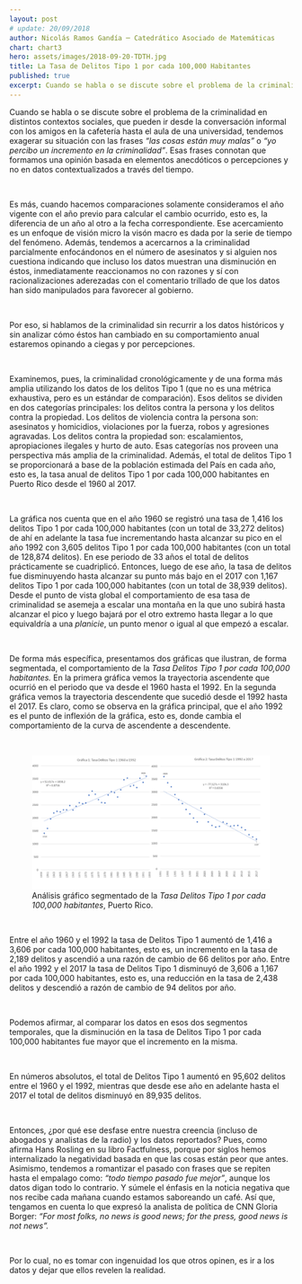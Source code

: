 ```yaml
---
layout: post
# update: 20/09/2018
author: Nicolás Ramos Gandía ─ Catedrático Asociado de Matemáticas
chart: chart3
hero: assets/images/2018-09-20-TDTH.jpg
title: La Tasa de Delitos Tipo 1 por cada 100,000 Habitantes
published: true
excerpt: Cuando se habla o se discute sobre el problema de la criminalidad en distintos contextos sociales, que pueden ir desde la conversación informal con los amigos en la cafetería hasta el aula de una universidad, tendemos exagerar su situación con las frases “las cosas están muy malas” o “yo percibo un incremento en la criminalidad”.
---
```

Cuando se habla o se discute sobre el problema de la criminalidad en distintos contextos sociales, que pueden ir desde la conversación informal con los amigos en la cafetería hasta el aula de una universidad, tendemos exagerar su situación con las frases _“las cosas están muy malas”_ o _“yo percibo un incremento en la criminalidad”_. Esas frases connotan que formamos una opinión basada en elementos anecdóticos o percepciones y no en datos contextualizados a través del tiempo.  

<br>

Es más, cuando hacemos comparaciones solamente consideramos el año vigente con el año previo para calcular el cambio ocurrido, esto es, la diferencia de un año al otro a la fecha correspondiente. Ese acercamiento es un enfoque de visión micro la visón macro es dada por la serie de tiempo del fenómeno. Además, tendemos a acercarnos a la criminalidad parcialmente enfocándonos en el número de asesinatos y si alguien nos cuestiona indicando que incluso los datos muestran una disminución en éstos, inmediatamente reaccionamos no con razones y sí con racionalizaciones aderezadas con el comentario trillado de que los datos han sido manipulados para favorecer al gobierno.  

<br>

Por eso, si hablamos de la criminalidad sin recurrir a los datos históricos y sin analizar cómo éstos han cambiado en su comportamiento anual estaremos opinando a ciegas y por percepciones.  

<br>

Examinemos, pues, la criminalidad cronológicamente y de una forma más amplia utilizando los datos de los delitos Tipo 1 (que no es una métrica exhaustiva, pero es un estándar de comparación).  Esos delitos se dividen en dos categorías principales: los delitos contra la persona y los delitos contra la propiedad.  Los delitos de violencia contra la persona son: asesinatos y homicidios, violaciones por la fuerza, robos y agresiones agravadas.  Los delitos contra la propiedad son: escalamientos, apropiaciones ilegales y hurto de auto.  Esas categorías nos proveen una perspectiva más amplia de la criminalidad.  Además, el total de delitos Tipo 1 se proporcionará a base de la población estimada del País en cada año, esto es, la tasa anual de delitos Tipo 1 por cada 100,000 habitantes en Puerto Rico desde el 1960 al 2017.  

<br>

La gráfica nos cuenta que en el año 1960 se registró una tasa de 1,416 los delitos Tipo 1 por cada 100,000 habitantes (con un total de 33,272 delitos) de ahí en adelante la tasa fue incrementando hasta alcanzar su pico en el año 1992 con 3,605 delitos Tipo 1 por cada 100,000 habitantes (con un total de 128,874 delitos).  En ese periodo de 33 años el total de delitos prácticamente se cuadriplicó.  Entonces, luego de ese año, la tasa de delitos fue disminuyendo hasta alcanzar su punto más bajo en el 2017 con 1,167 delitos Tipo 1 por cada 100,000 habitantes (con un total de 38,939 delitos).  Desde el punto de vista global el comportamiento de esa tasa de criminalidad se asemeja a escalar una montaña en la que uno subirá hasta alcanzar el pico y luego bajará por el otro extremo hasta llegar a lo que equivaldría a una _planicie_, un punto menor o igual al que empezó a escalar.  

<br>

De forma más específica, presentamos dos gráficas que ilustran, de forma segmentada, el comportamiento de la _Tasa Delitos Tipo 1 por cada 100,000 habitantes._  En la primera gráfica vemos la trayectoria ascendente que ocurrió en el periodo que va desde el 1960 hasta el 1992.  En la segunda gráfica vemos la trayectoria descendente que sucedió desde el 1992 hasta el 2017.  Es claro, como se observa en la gráfica principal, que el año 1992 es el punto de inflexión de la gráfica, esto es, donde cambia el comportamiento de la curva de ascendente a descendente.  

<br>

<figure class="text-center">
    <img src="/assets/images/2018-09-20-charts.png">
    <figcaption class="text-grey-darker -mt-4">
        Análisis gráfico segmentado de la <em>Tasa Delitos Tipo 1 por cada 100,000 habitantes</em>, Puerto Rico.
    </figcaption>
</figure>

<br>

Entre el año 1960 y el 1992 la tasa de Delitos Tipo 1 aumentó de 1,416 a 3,606 por cada 100,000 habitantes, esto es, un incremento en la tasa de 2,189 delitos y ascendió a una razón de cambio de 66 delitos por año.  Entre el año 1992 y el 2017 la tasa de Delitos Tipo 1 disminuyó de 3,606 a 1,167 por cada 100,000 habitantes, esto es, una reducción en la tasa de 2,438 delitos y descendió a razón de cambio de 94 delitos por año.  

<br>

Podemos afirmar, al comparar los datos en esos dos segmentos temporales, que la disminución en la tasa de Delitos Tipo 1 por cada 100,000 habitantes fue mayor que el incremento en la misma.  

<br>

En números absolutos, el total de Delitos Tipo 1 aumentó en 95,602 delitos entre el 1960 y el 1992, mientras que desde ese año en adelante hasta el 2017 el total de delitos disminuyó en 89,935 delitos.  

<br>

Entonces, ¿por qué ese desfase entre nuestra creencia (incluso de abogados y analistas de la radio) y los datos reportados?  Pues, como afirma Hans Rosling en su libro Factfulness, porque por siglos hemos internalizado la negatividad basada en que las cosas están peor que antes.  Asimismo, tendemos a romantizar el pasado con frases que se repiten hasta el empalago como: _“todo tiempo pasado fue mejor”_, aunque los datos digan todo lo contrario.  Y súmele el énfasis en la noticia negativa que nos recibe cada mañana cuando estamos saboreando un café.  Así que, tengamos en cuenta lo que expresó la analista de política de CNN Gloria Borger: _“For most folks, no news is good news; for the press, good news is not news”._  

<br>

Por lo cual, no es tomar con ingenuidad los que otros opinen, es ir a los datos y dejar que ellos revelen la realidad.  

<br>

<!-- ### Fuentes: -->